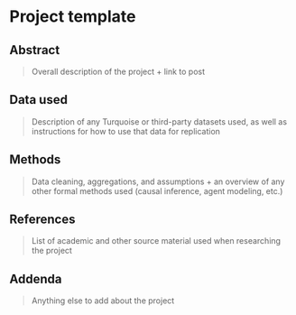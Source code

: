 # Project template

## Abstract

> Overall description of the project + link to post

## Data used

> Description of any Turquoise or third-party datasets used, as well as
> instructions for how to use that data for replication

## Methods

> Data cleaning, aggregations, and assumptions + an overview of any other
> formal methods used (causal inference, agent modeling, etc.)

## References

> List of academic and other source material used when researching the project

## Addenda

> Anything else to add about the project
